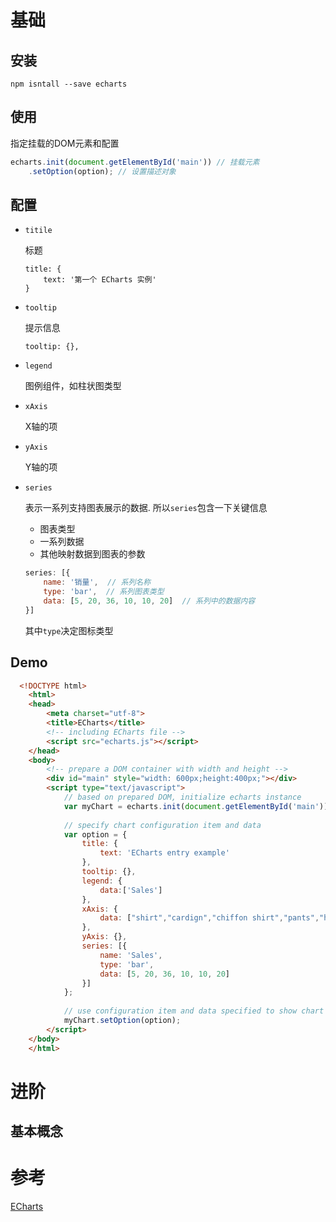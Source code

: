# 基础

## 安装

```shell
npm isntall --save echarts
```

## 使用

指定挂载的DOM元素和配置

```javascript
echarts.init(document.getElementById('main')) // 挂载元素
    .setOption(option); // 设置描述对象
```

## 配置

* `titile`

  标题

  ```
  title: {
      text: '第一个 ECharts 实例'
  }
  ```

* `tooltip`

  提示信息

  ```
  tooltip: {},
  ```

* `legend`

  图例组件，如柱状图类型

* `xAxis`

  X轴的项

* `yAxis`

  Y轴的项

* `series`

  表示一系列支持图表展示的数据. 所以`series`包含一下关键信息

  * 图表类型
  * 一系列数据
  * 其他映射数据到图表的参数

  ```javascript
  series: [{
      name: '销量',  // 系列名称
      type: 'bar',  // 系列图表类型
      data: [5, 20, 36, 10, 10, 20]  // 系列中的数据内容
  }]
  ```

  其中`type`决定图标类型

## Demo

```html
  <!DOCTYPE html>
    <html>
    <head>
        <meta charset="utf-8">
        <title>ECharts</title>
        <!-- including ECharts file -->
        <script src="echarts.js"></script>
    </head>
    <body>
        <!-- prepare a DOM container with width and height -->
        <div id="main" style="width: 600px;height:400px;"></div>
        <script type="text/javascript">
            // based on prepared DOM, initialize echarts instance
            var myChart = echarts.init(document.getElementById('main'));
  
            // specify chart configuration item and data
            var option = {
                title: {
                    text: 'ECharts entry example'
                },
                tooltip: {},
                legend: {
                    data:['Sales']
                },
                xAxis: {
                    data: ["shirt","cardign","chiffon shirt","pants","heels","socks"]
                },
                yAxis: {},
                series: [{
                    name: 'Sales',
                    type: 'bar',
                    data: [5, 20, 36, 10, 10, 20]
                }]
            };
        
            // use configuration item and data specified to show chart
            myChart.setOption(option);
        </script>
    </body>
    </html>
```

# 进阶

## 基本概念





# 参考

[ECharts](https://echarts.apache.org/zh/option.html)



